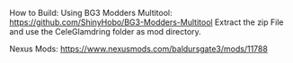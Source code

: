 How to Build:
Using BG3 Modders Multitool:
https://github.com/ShinyHobo/BG3-Modders-Multitool
Extract the zip File and use the CeleGlamdring folder as mod directory.

Nexus Mods:
https://www.nexusmods.com/baldursgate3/mods/11788
